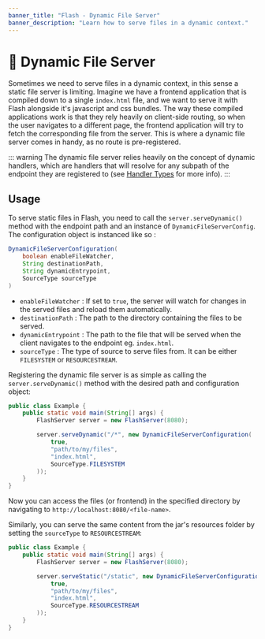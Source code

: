 ```yaml
---
banner_title: "Flash - Dynamic File Server"
banner_description: "Learn how to serve files in a dynamic context."
---
```


# 📁 Dynamic File Server

Sometimes we need to serve files in a dynamic context, in this sense a static file server is limiting.
Imagine we have a frontend application that is compiled down to a single `index.html` file, and we want to serve it with Flash
alongside it's javascript and css bundles. The way these compiled applications work is that they rely heavily on
client-side routing, so when the user navigates to a different page, the frontend application will try to fetch the
corresponding file from the server. This is where a dynamic file server comes in handy, as no route is pre-registered.

::: warning
The dynamic file server relies heavily on the concept of dynamic handlers, which are handlers that will resolve for
any subpath of the endpoint they are registered to (see [Handler Types](/flash/handlers) for more info).
:::

## Usage

To serve static files in Flash, you need to call the `server.serveDynamic()` method with the endpoint path and an instance of `DynamicFileServerConfig`.
The configuration object is instanced like so :

```java
DynamicFileServerConfiguration(
    boolean enableFileWatcher,
    String destinationPath,
    String dynamicEntrypoint,
    SourceType sourceType
)
```

- `enableFileWatcher` : If set to `true`, the server will watch for changes in the served files and reload them automatically.
- `destinationPath` : The path to the directory containing the files to be served.
- `dynamicEntrypoint` : The path to the file that will be served when the client navigates to the endpoint eg. `index.html`.
- `sourceType` : The type of source to serve files from. It can be either `FILESYSTEM` or `RESOURCESTREAM`.

Registering the dynamic file server is as simple as calling the `server.serveDynamic()` method with the desired path and configuration object:

```java
public class Example {
    public static void main(String[] args) {
        FlashServer server = new FlashServer(8080);

        server.serveDynamic("/*", new DynamicFileServerConfiguration(
            true,
            "path/to/my/files",
            "index.html",
            SourceType.FILESYSTEM
        ));
    }
}
```

Now you can access the files (or frontend) in the specified directory by navigating to `http://localhost:8080/<file-name>`.

Similarly, you can serve the same content from the jar's resources folder by setting the `sourceType` to `RESOURCESTREAM`:

```java
public class Example {
    public static void main(String[] args) {
        FlashServer server = new FlashServer(8080);

        server.serveStatic("/static", new DynamicFileServerConfiguration(
            true,
            "path/to/my/files",
            "index.html",
            SourceType.RESOURCESTREAM
        ));
    }
}
```

